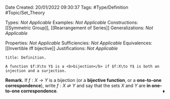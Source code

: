 <div class="topSpace"></div>

Date Created: 20/01/2022 09:30:37
Tags: #Type/Definition #Topic/Set_Theory

Types: <i>Not Applicable</i>
Examples: <i>Not Applicable</i>
Constructions: [[Symmetric Group]], [[Rearrangement of Series]]
Generalizations: <i>Not Applicable</i>

Properties: <i>Not Applicable</i>
Sufficiencies: <i>Not Applicable</i>
Equivalences: [[Invertible iff bijective]]
Justifications: <i>Not Applicable</i>

``` ad-Definition
title: Definition.

A function $f:X\to Y$ is a <b>bijection</b> if $f:X\to Y$ is both an injection and a surjection.

```

<b>Remark.</b> If $f:X\to Y$ is a bijection (or a <b>bijective function</b>, or a <b>one-to-one correspondence</b>), write $f:X\rightleftarrows Y$ and say that the sets $X$ and $Y$ are <b>in one-to-one correspondence</b>.<span style="float:right;">$\blacklozenge$</span>

